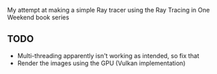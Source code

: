 My attempt at making a simple Ray tracer using the Ray Tracing in One Weekend book series

## TODO
- Multi-threading apparently isn't working as intended, so fix that
- Render the images using the GPU (Vulkan implementation)
